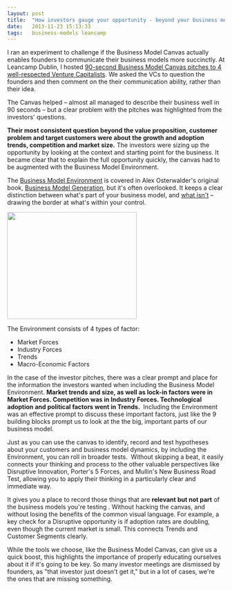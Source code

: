 ```yaml
---
layout: post
title:  "How investors gauge your opportunity - beyond your business model."
date:   2013-11-23 15:13:33
tags:   business-models leancamp
---
```


I ran an experiment to challenge if the Business Model Canvas actually enables founders to communicate their business models more succinctly. At Leancamp Dublin, I hosted <a href="http://leanca.mp/2012/07/90-seconds-vc-pitches-using-the-business-model-canvas/">90-second Business Model Canvas pitches to 4 well-respected Venture Capitalists</a>. We asked the VCs to question the founders and then comment on the their communication ability, rather than their idea.

The Canvas helped – almost all managed to describe their business well in 90 seconds – but a clear problem with the pitches was highlighted from the investors' questions.

<strong>Their most consistent question beyond the value proposition, customer problem and target customers were about the growth and adoption trends, competition and market size.</strong> The investors were sizing up the opportunity by looking at the context and starting point for the business. It became clear that to explain the full opportunity quickly, the canvas had to be augmented with the Business Model Environment.

The <a href="http://www.businessmodelalchemist.com/2009/07/scanning-your-business-models.html">Business Model Environment</a> is covered in Alex Osterwalder's original book, <a href="http://www.businessmodelgeneration.com">Business Model Generation</a>, but it's often overlooked. It keeps a clear distinction between what's part of your business model, and <a href="http://www.businessmodelalchemist.com/2012/05/competition-is-not-part-of-your-business-model.html">what isn't</a> – drawing the border at what's within your control.

<img class="size-medium wp-image-1690" title="Business Model Environment" src="https://dl.dropboxusercontent.com/u/6606104/www/saintsal/img/2012/10/Business_Model_Environment1-300x248.jpg" alt="" width="300" height="248" />

The Environment consists of 4 types of factor:
<ul>
	<li>Market Forces</li>
	<li>Industry Forces</li>
	<li>Trends</li>
	<li>Macro-Economic Factors</li>
</ul>
In the case of the investor pitches, there was a clear prompt and place for the information the investors wanted when including the Business Model Environment. <strong>Market trends and size, as well as lock-in factors were in Market Forces. Competition was in Industry Forces. Technological adoption and political factors went in Trends. </strong> Including the Environment was an effective prompt to discuss these important factors, just like the 9 building blocks prompt us to look at the the big, important parts of our business model.

Just as you can use the canvas to identify, record and test hypotheses about your customers and business model dynamics, by including the Environment, you can roll in broader tests.  Without skipping a beat, it easily connects your thinking and process to the other valuable perspectives like Disruptive Innovation, Porter's 5 Forces, and Mullin's New Business Road Test, allowing you to apply their thinking in a particularly clear and immediate way.

It gives you a place to record those things that are <strong>relevant</strong> <strong>but not part</strong> of the business models you're testing . Without hacking the canvas, and without losing the benefits of the common visual language. For example, a key check for a Disruptive opportunity is if adoption rates are doubling, even though the current market is small. This connects Trends and Customer Segments clearly.

While the tools we choose, like the Business Model Canvas, can give us a quick boost, this highlights the importance of properly educating ourselves about it if it's going to be key. So many investor meetings are dismissed by founders, as "that investor just doesn't get it," but in a lot of cases, we're the ones that are missing something.
